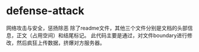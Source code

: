 # defense-attack
网络攻击与安全，惩扬除恶
除了readme文件，其他三个文件分别是文档的头部信息，正文（占用空间）和结尾标记。
此代码主要是通过，对文件boundary进行修改，然后疯狂上传数据，挤爆对方服务器。
